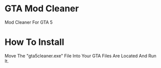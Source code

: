 # GTA Mod Cleaner
Mod Cleaner For GTA 5
# How To Install
Move The "gta5cleaner.exe" File Into Your GTA Files Are Located And Run It.
